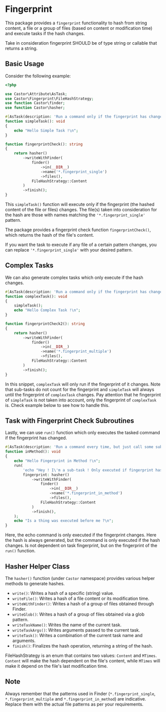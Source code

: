 # Fingerprint

This package provides a `fingerprint` functionality to hash from string content, a file or a group of files (based on content or modification time) and execute tasks if the hash changes.

Take in consideration fingerprint SHOULD be of type string or callable that returns a string.

## Basic Usage

Consider the following example:

```php
<?php

use Castor\Attribute\AsTask;
use Castor\Fingerprint\FileHashStrategy;
use function Castor\finder;
use function Castor\hasher;

#[AsTask(description: 'Run a command only if the fingerprint has changed', fingerprint: 'fingerprint\fingerprintCheck')]
function simpleTask(): void
{
    echo "Hello Simple Task !\n";
}

function fingerprintCheck(): string
{
    return hasher()
        ->writeWithFinder(
            finder()
                ->in(__DIR__)
                ->name('*.fingerprint_single')
                ->files(),
            FileHashStrategy::Content
        )
        ->finish();
}
```

This `simpleTask()` function will execute only if the fingerprint (the hashed content of the file or files) changes. The file(s) taken into consideration for the hash are those with names matching the `'*.fingerprint_single'` pattern.

The package provides a fingerprint check function `fingerprintCheck()`, which returns the hash of the file's content.

If you want the task to execute if any file of a certain pattern changes, you can replace `'*.fingerprint_single'` with your desired pattern.

## Complex Tasks

We can also generate complex tasks which only execute if the hash changes.

```php
#[AsTask(description: 'Run a command only if the fingerprint has changed', fingerprint: 'fingerprint\fingerprintCheck2')]
function complexTask(): void
{
    simpleTask();
    echo "Hello Complex Task !\n";
}

function fingerprintCheck2(): string
{
    return hasher()
        ->writeWithFinder(
            finder()
                ->in(__DIR__)
                ->name('*.fingerprint_multiple')
                ->files(),
            FileHashStrategy::Content
        )
        ->finish();
}
```

In this snippet, `complexTask` will only run if the fingerprint of it changes. Note that sub-tasks do not count for the fingerprint and `simpleTask` will always until the fingerprint of `complexTask` changes.
Pay attention that he fingerprint of `simpleTask` is not taken into account, only the fingerprint of `complexTask` is. Check example below to see how to handle this.

## Task with Fingerprint Check Subroutines

Lastly, we can use `run()` function which only executes the tasked command if the fingerprint has changed.

```php
#[AsTask(description: 'Run a command every time, but just call some sub-task if fingerprint has changed')]
function inMethod(): void
{
    echo "Hello Fingerprint in Method !\n";
    run(
        'echo "Hey ! I\'m a sub-task ! Only executed if fingerprint has changed !"',
        fingerprint: hasher()
            ->writeWithFinder(
                finder()
                    ->in(__DIR__)
                    ->name('*.fingerprint_in_method')
                    ->files(),
                FileHashStrategy::Content
            )
            ->finish(),
    );
    echo "Is a thing was executed before me ?\n";
}
```

Here, the echo command is only executed if the fingerprint changes. Here the hash is always generated, but the command is only executed if the hash changes.
Is not dependent on task fingerprint, but on the fingerprint of the `run()` function.

## Hasher Helper Class

The `hasher()` function (under `Castor` namespace) provides various helper methods to generate hashes.

- `write()`: Writes a hash of a specific (string) value.
- `writeFile()`: Writes a hash of a file content or its modification time.
- `writeWithFinder()`: Writes a hash of a group of files obtained through Finder.
- `writeGlob()`: Writes a hash of a group of files obtained via a glob pattern.
- `writeTaskName()`: Writes the name of the current task.
- `writeTaskArgs()`: Writes arguments passed to the current task.
- `writeTask()`: Writes a combination of the current task name and arguments.
- `finish()`: Finalizes the hash operation, returning a string of the hash.

FileHashStrategy is an enum that contains two values: `Content` and `MTimes`. `Content` will make the hash dependent on the file's content, while `MTimes` will make it depend on the file's last modification time.

## Note

Always remember that the patterns used in Finder (`*.fingerprint_single`, `*.fingerprint_multiple` and `*.fingerprint_in_method`) are indicative. Replace them with the actual file patterns as per your requirements.
